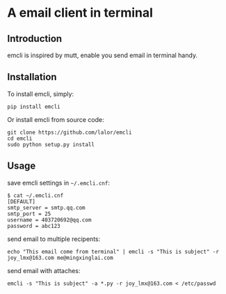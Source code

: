 # A email client in terminal

## Introduction

emcli is inspired by mutt, enable you send email in terminal handy.

## Installation

To install emcli, simply:

    pip install emcli

Or install emcli from source code:

    git clone https://github.com/lalor/emcli
    cd emcli
    sudo python setup.py install

## Usage

save emcli settings in `~/.emcli.cnf`:

    $ cat ~/.emcli.cnf
    [DEFAULT]
    smtp_server = smtp.qq.com
    smtp_port = 25
    username = 403720692@qq.com
    password = abc123

send email to multiple recipents:

    echo "This email come from terminal" | emcli -s "This is subject" -r joy_lmx@163.com me@mingxinglai.com

send email with attaches:

    emcli -s "This is subject" -a *.py -r joy_lmx@163.com < /etc/passwd
